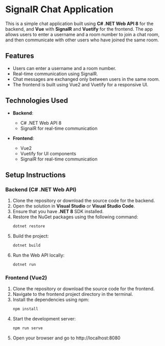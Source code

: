 # SignalR Chat Application

This is a simple chat application built using **C# .NET Web API 8** for the backend, and **Vue** with **SignalR** and **Vuetify** for the frontend. The app allows users to enter a username and a room number to join a chat room, and then communicate with other users who have joined the same room.

## Features

- Users can enter a username and a room number.
- Real-time communication using SignalR.
- Chat messages are exchanged only between users in the same room.
- The frontend is built using Vue2 and Vuetify for a responsive UI.

## Technologies Used

- **Backend**: 
  - C# .NET Web API 8
  - SignalR for real-time communication
  
- **Frontend**:
  - Vue2
  - Vuetify for UI components
  - SignalR for real-time communication
  
## Setup Instructions

### Backend (C# .NET Web API)

1. Clone the repository or download the source code for the backend.
2. Open the solution in **Visual Studio** or **Visual Studio Code**.
3. Ensure that you have **.NET 8** SDK installed.
4. Restore the NuGet packages using the following command:
   ```bash
   dotnet restore
5. Build the project:
   ```bash
   dotnet build
7. Run the Web API locally:
   ```bash
   dotnet run

### Frontend (Vue2)

1. Clone the repository or download the source code for the frontend.
2. Navigate to the frontend project directory in the terminal.
3. Install the dependencies using npm:
   ```bash
   npm install
4. Start the development server:
   ```bash
   npm run serve
5. Open your browser and go to http://localhost:8080
   




   
